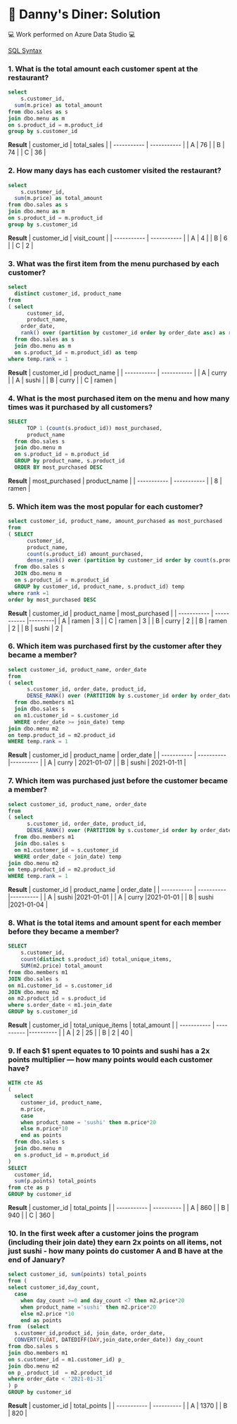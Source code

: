 # 🍜 Danny's Diner: Solution

💻 Work performed on Azure Data Studio 💻

[SQL Syntax](https://github.com/Chicong00/8-week-SQL-challenge/blob/main/Case%20Study%20%231%20-%20Danny's%20Diner/w1_sql_solution.sql)

### 1. What is the total amount each customer spent at the restaurant?
````sql
select 
	s.customer_id,
  sum(m.price) as total_amount
from dbo.sales as s 
join dbo.menu as m
on s.product_id = m.product_id
group by s.customer_id
````
**Result**
| customer_id | total_sales |
| ----------- | ----------- |
| A           | 76          |
| B           | 74          |
| C           | 36          |

### 2. How many days has each customer visited the restaurant?
````sql
select 
	s.customer_id,
  sum(m.price) as total_amount
from dbo.sales as s 
join dbo.menu as m
on s.product_id = m.product_id
group by s.customer_id
````
**Result**
| customer_id | visit_count |
| ----------- | ----------- |
| A           | 4          |
| B           | 6          |
| C           | 2          |

### 3. What was the first item from the menu purchased by each customer?
````sql
select 
  distinct customer_id, product_name 
from
( select
	  customer_id,
	  product_name,
    order_date,
    rank() over (partition by customer_id order by order_date asc) as rank
  from dbo.sales as s
  join dbo.menu as m 
  on s.product_id = m.product_id) as temp
where temp.rank = 1
````
**Result**
| customer_id | product_name | 
| ----------- | ----------- |
| A           | curry        | 
| A           | sushi        | 
| B           | curry        | 
| C           | ramen        |

### 4. What is the most purchased item on the menu and how many times was it purchased by all customers?
````sql
SELECT
      TOP 1 (count(s.product_id)) most_purchased,
      product_name
  from dbo.sales s 
  join dbo.menu m 
  on s.product_id = m.product_id
  GROUP by product_name, s.product_id
  ORDER BY most_purchased DESC
````
**Result**
| most_purchased | product_name | 
| ----------- | ----------- |
| 8       | ramen |
### 5. Which item was the most popular for each customer?
````sql
select customer_id, product_name, amount_purchased as most_purchased
from 
( SELECT
      customer_id,
      product_name,
      count(s.product_id) amount_purchased,
      dense_rank() over (partition by customer_id order by count(s.product_id) desc ) rank 
  from dbo.sales s 
  JOIN dbo.menu m 
  on s.product_id = m.product_id
  GROUP by customer_id, product_name, s.product_id) temp 
where rank =1 
order by most_purchased DESC
````
**Result**
| customer_id | product_name | most_purchased |
| ----------- | ----------- |---------|
| A | ramen | 3 |
| C | ramen | 3 |
| B | curry | 2 |
| B | ramen | 2 |
| B | sushi | 2 |
### 6. Which item was purchased first by the customer after they became a member?
````sql
select customer_id, product_name, order_date
from 
( select
      s.customer_id, order_date, product_id,
      DENSE_RANK() over (PARTITION by s.customer_id order by order_date asc) rank 
  from dbo.members m1 
  join dbo.sales s 
  on m1.customer_id = s.customer_id
  WHERE order_date >= join_date) temp 
join dbo.menu m2
on temp.product_id = m2.product_id
WHERE temp.rank = 1
````
**Result**
| customer_id | product_name  | order_date |
| ----------- | ---------- |----------  |
| A           | curry      | 2021-01-07 |
| B           |  sushi     | 2021-01-11 |
### 7. Which item was purchased just before the customer became a member?
````sql
select customer_id, product_name, order_date
from 
( select
      s.customer_id, order_date, product_id,
      DENSE_RANK() over (PARTITION by s.customer_id order by order_date desc) rank 
  from dbo.members m1 
  join dbo.sales s 
  on m1.customer_id = s.customer_id
  WHERE order_date < join_date) temp 
join dbo.menu m2
on temp.product_id = m2.product_id
WHERE temp.rank = 1
````
**Result**
| customer_id | product_name  | order_date |
| ----------- | ---------- |----------  |
| A           |   sushi        |2021-01-01 |
| A           |   curry        |2021-01-01 |
| B           |   sushi        |2021-01-04 |
### 8. What is the total items and amount spent for each member before they became a member?
````sql
SELECT
    s.customer_id,
    count(distinct s.product_id) total_unique_items,
    SUM(m2.price) total_amount 
from dbo.members m1
JOIN dbo.sales s 
on m1.customer_id = s.customer_id
JOIN dbo.menu m2
on m2.product_id = s.product_id
where s.order_date < m1.join_date
GROUP by s.customer_id
````
**Result**
| customer_id | total_unique_items | total_amount |
| ----------- | ---------- |----------  |
| A           | 2 |  25       |
| B           | 2 |  40       |
### 9. If each $1 spent equates to 10 points and sushi has a 2x points multiplier — how many points would each customer have?
````sql
WITH cte AS
(
  select 
    customer_id, product_name,
    m.price,
    case 
    when product_name = 'sushi' then m.price*20 
    else m.price*10
    end as points
  from dbo.sales s 
  join dbo.menu m 
  on s.product_id = m.product_id
)
SELECT 
  customer_id, 
  sum(p.points) total_points
from cte as p 
GROUP by customer_id
````
**Result**
| customer_id | total_points | 
| ----------- | ---------- |
| A           | 860 |
| B           | 940 |
| C           | 360 |
### 10. In the first week after a customer joins the program (including their join date) they earn 2x points on all items, not just sushi - how many points do customer A and B have at the end of January?
````sql
select customer_id, sum(points) total_points
from (
select customer_id,day_count,
  case 
    when day_count >=0 and day_count <7 then m2.price*20
    when product_name ='sushi' then m2.price*20
    else m2.price *10
    end as points 
from  (select 
  s.customer_id,product_id, join_date, order_date,
  CONVERT(FLOAT, DATEDIFF(DAY,join_date,order_date)) day_count
from dbo.sales s 
join dbo.members m1 
on s.customer_id = m1.customer_id) p_
join dbo.menu m2
on p_.product_id  = m2.product_id
where order_date < '2021-01-31'
) p
GROUP by customer_id
````
**Result**
| customer_id | total_points | 
| ----------- | ---------- |
| A           | 1370 |
| B           | 820 |
